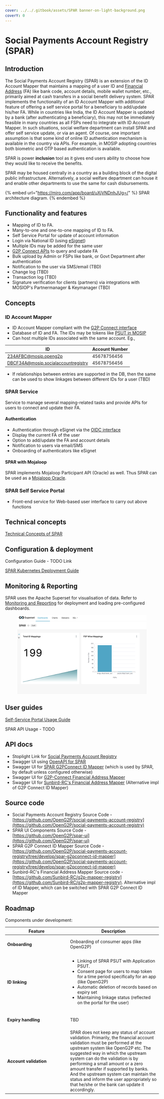 ```yaml
---
cover: ../../.gitbook/assets/SPAR banner-on-light-background.png
coverY: 0
---
```


# Social Payments Account Registry (SPAR)

## Introduction

The Social Payments Account Registry (SPAR) is an extension of the ID Account Mapper that maintains a mapping of a user ID and [Financial Address](https://docs.cdpi.dev/technical-notes/digital-payment-networks/financial-address) (FA) like bank code, account details, mobile wallet number, etc., primarily aimed at cash transfers in a social benefit delivery system. SPAR implements the functionality of an ID Account Mapper with additional feature of offering a self service portal for a beneficiary to add/update his/her FA. While in countries like India, the ID Account Mapper is updated by a bank (after authenticating a beneficiary), this may not be  immediately feasible in many countries as all FSPs need to integrate with ID Account Mapper. In such situations, social welfare department can install SPAR and offer self service update, or via an agent. Of course, one important assumption is that some kind of online ID authentication mechanism is available in the country via APIs. For example, in MOSIP adopting countries both biometric and OTP based authentication is available.&#x20;

SPAR is power **inclusion** tool as it gives end users ability to choose how they would like to receive the benefits. &#x20;

SPAR may be housed centrally in a country as a building block of the digital public infrastructure. Alternatively, a social welfare department can house it and enable other departments to use the same for cash disbursements.

{% embed url="https://miro.com/app/board/uXjVNDnhJUg=/" %}
SPAR architecture diagram.
{% endembed %}

## Functionality and features

* Mapping of ID to FA.
* Many-to-one and one-to-one mapping of ID to FA.
* Self Service Portal for update of account information
* Login via National ID (using [eSignet](https://docs.esignet.io/))
* Multiple IDs may be added for the same user
* [G2P Connect APIs](https://g2pconnect.cdpi.dev/protocol/interfaces/beneficiary-management/mapper-specs) to query and update FA
* Bulk upload by Admin or FSPs like bank, or Govt Department after authentication
* Notification to the user via SMS/email (TBD)
* Change log  (TBD)
* Transaction log  (TBD)
* Signature verification for clients (partners)  via integrations with MOSIOP's Partnermanager & Keymanager (TBD)

## Concepts

### ID Account Mapper

* ID Account Mapper compliant with the [G2P Connect interface](https://g2pconnect.cdpi.dev/protocol/interfaces/beneficiary-management/mapper-architecture)
* Database of ID and FA. The IDs may be tokens like [PSUT in MOSIP](https://docs.mosip.io/1.2.0/id-lifecycle-management/identifiers#token-id-psut-partner-specific-user-token)
* Can host multiple IDs associated with the same account. Eg.,

| ID                                  | Account Number |
| ----------------------------------- | -------------- |
| 234AFBC@mosip.openg2p               | 45678756456    |
| DBCF34A@mosip.socialaccountregistry | 45678756456    |

* If relationships between entries are supported in the DB, then the same can be used to show linkages between different IDs for a user (TBD)

### SPAR Service

Service to manage several mapping-related tasks and provide APIs for users to connect and update their FA.

#### Authentication

* Authentication through eSignet via the [OIDC interface](https://openid.net/developers/how-connect-works/)
* Display the current FA of the user
* Option to add/update the FA and account details
* Notification to users via email/SMS
* Onboarding of authenticators like eSignet

#### SPAR with Mojaloop

SPAR implements Mojaloop Participant API (Oracle) as well. Thus SPAR can be used as a [Mojaloop Oracle](https://docs.mojaloop.io/legacy/api/als-oracle-api-specification.html).&#x20;

### SPAR Self Service Portal

* Front-end service for Web-based user interface to carry out above functions

## Technical concepts

[Technical Concepts of SPAR](../../developer-zone/repositories/social-payments-account-registry.md)

## Configuration & deployment&#x20;

Configuration Guide - TODO Link

[SPAR Kubernetes Deployment Guide](../../deployment/openg2p-modules-deployment/spar-deployment/)

## Monitoring & Reporting

SPAR uses the Apache Superset for visualisation of data. Refer to [Monitoring and Reporting](../monitoring-and-reporting.md) for deployment and loading pre-configured dashboards.

<figure><img src="../../.gitbook/assets/spar-dashboard.png" alt=""><figcaption></figcaption></figure>

## User guides

[Self-Service Portal Usage Guide](https://app.gitbook.com/o/bnTr6Kp4z4CXR4QVIPSa/s/CwMntokukpQZjoCcqMwL/\~/changes/168/guides/user-guides/spar/spar-user-guide-for-end-user/link-id-with-financial-address-information-by-beneficiary)

SPAR API Usage - TODO

## API docs

* Stoplight Link for [Social Payments Account Registry](https://openg2p.stoplight.io/docs/social-payments-account-registry)
* Swagger UI using [OpenAPI for SPAR](https://validator.swagger.io/?url=https://raw.githubusercontent.com/OpenG2P/social-payments-account-registry/develop/api-docs/generated/openapi.json)
* Swagger UI for [SPAR G2PConnect ID Mapper](https://validator.swagger.io/?url=https://raw.githubusercontent.com/OpenG2P/social-payments-account-registry/develop/spar-g2pconnect-id-mapper/api-docs/generated/openapi.json) (which is used by SPAR, by default unless configured otherwise)
* Swagger UI for [G2P-Connect Financial Address Mapper](https://validator.swagger.io/?url=https://raw.githubusercontent.com/g2p-connect/specs/draft/release/yaml/mapper\_core\_api\_v1.0.0.yaml)
* Swagger UI for [Sunbird-RC's Financial Address Mapper](https://validator.swagger.io/?url=https://raw.githubusercontent.com/Sunbird-RC/g2p-mapper-registry/main/services/mapper-service/swagger.yml) (Alternative impl of G2P Connect ID Mapper)

## Source code

* Social Payments Account Registry Source Code - [https://github.com/OpenG2P/social-payments-account-registry](https://github.com/OpenG2P/social-payments-account-registry)
* SPAR UI Components Source Code - [https://github.com/OpenG2P/spar-ui](https://github.com/OpenG2P/spar-ui)
* SPAR G2P Connect ID Mapper Source Code - [https://github.com/OpenG2P/social-payments-account-registry/tree/develop/spar-g2pconnect-id-mapper](https://github.com/OpenG2P/social-payments-account-registry/tree/develop/spar-g2pconnect-id-mapper)
* Sunbird-RC's Financial Address Mapper Source code - [https://github.com/Sunbird-RC/g2p-mapper-registry](https://github.com/Sunbird-RC/g2p-mapper-registry). Alternative impl of ID Mapper, which can be switched with SPAR G2P Connect ID Mapper

## Roadmap

Components under development:

<table><thead><tr><th width="192">Feature</th><th>Description</th></tr></thead><tbody><tr><td><h4>Onboarding</h4></td><td>Onboarding of consumer apps (like OpenG2P)</td></tr><tr><td><h4>ID linking</h4></td><td><ul><li>Linking of SPAR PSUT with Application PSUT.</li><li>Consent page for users to map token for a time period specifically for an app (like OpenG2P)</li><li>Automatic deletion of records based on expiry set</li><li>Maintaining linkage status (reflected on the portal for the user)</li></ul></td></tr><tr><td><h4>Expiry handling</h4></td><td>TBD</td></tr><tr><td><h4>Account validation</h4></td><td>SPAR does not keep any status of account validation.  Primarily, the financial account validation must be performed at the upstream system like OpenG2P etc. The suggested way in which the upstream system can do the validation is by performing a small amount or a zero amount transfer if supported by banks. And the upstream system can maintain the status and inform the user appropriately so that he/she or the bank can update it accordingly.</td></tr></tbody></table>

